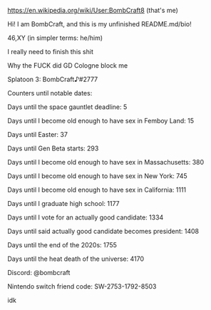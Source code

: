 https://en.wikipedia.org/wiki/User:BombCraft8 (that's me)

Hi! I am BombCraft, and this is my unfinished README.md/bio!

46,XY (in simpler terms: he/him)

I really need to finish this shit

Why the FUCK did GD Cologne block me

Splatoon 3: BombCraft♪#2777

Counters until notable dates:

Days until the space gauntlet deadline: 5

Days until I become old enough to have sex in Femboy Land: 15

Days until Easter: 37

Days until Gen Beta starts: 293

Days until I become old enough to have sex in Massachusetts: 380

Days until I become old enough to have sex in New York: 745

Days until I become old enough to have sex in California: 1111

Days until I graduate high school: 1177

Days until I vote for an actually good candidate: 1334

Days until said actually good candidate becomes president: 1408

Days until the end of the 2020s: 1755

Days until the heat death of the universe: 4170

Discord: @bombcraft

Nintendo switch friend code: SW-2753-1792-8503

idk
